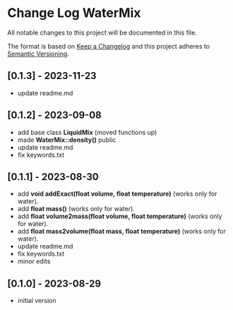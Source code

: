 # Change Log WaterMix

All notable changes to this project will be documented in this file.

The format is based on [Keep a Changelog](http://keepachangelog.com/)
and this project adheres to [Semantic Versioning](http://semver.org/).


## [0.1.3] - 2023-11-23
- update readme.md


## [0.1.2] - 2023-09-08
- add base class **LiquidMix** (moved functions up)
- made **WaterMix::density()** public
- update readme.md
- fix keywords.txt

## [0.1.1] - 2023-08-30
- add **void addExact(float volume, float temperature)** (works only for water).
- add **float mass()** (works only for water).
- add **float volume2mass(float volume, float temperature)** (works only for water).
- add **float mass2volume(float mass, float temperature)** (works only for water).
- update readme.md
- fix keywords.txt
- minor edits

## [0.1.0] - 2023-08-29
- initial version

